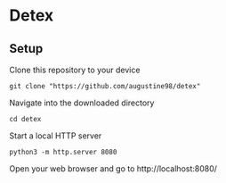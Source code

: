 # Detex

## Setup

Clone this repository to your device
```console
git clone "https://github.com/augustine98/detex"
```

Navigate into the downloaded directory
```console
cd detex
```
Start a local HTTP server
```console 
python3 -m http.server 8080
```

Open your web browser and go to http://localhost:8080/
